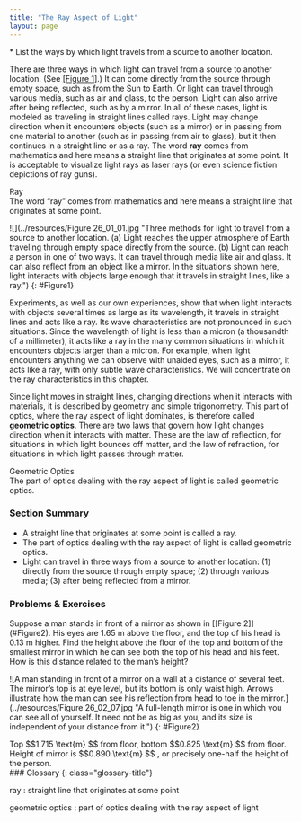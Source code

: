 ```yaml
---
title: "The Ray Aspect of Light"
layout: page
---
```


<div class="abstract" markdown="1">
* List the ways by which light travels from a source to another location.
</div>

There are three ways in which light can travel from a source to another
location. (See [[Figure 1]](#Figure1).) It can come directly from the source
through empty space, such as from the Sun to Earth. Or light can travel through
various media, such as air and glass, to the person. Light can also arrive after
being reflected, such as by a mirror. In all of these cases, light is modeled as
traveling in straight lines called rays. Light may change direction when it
encounters objects (such as a mirror) or in passing from one material to
another (such as in passing from air to glass), but it then continues in a
straight line or as a ray. The word **ray** comes from mathematics and here
means a straight line that originates at some point. It is acceptable to
visualize light rays as laser rays (or even science fiction depictions of ray
guns).

<div class="note" data-has-label="true" data-label="" markdown="1">
<div class="title">
Ray
</div>
The word “ray” comes from mathematics and here means a straight line that originates at some point.

</div>

![](../resources/Figure 26_01_01.jpg "Three methods for light to travel from a source to another location. (a) Light reaches the upper atmosphere of Earth traveling through empty space directly from the source. (b) Light can reach a person in one of two ways. It can travel through media like air and glass. It can also reflect from an object like a mirror. In the situations shown here, light interacts with objects large enough that it travels in straight lines, like a ray.")
{: #Figure1}

Experiments, as well as our own experiences, show that when light interacts with
objects several times as large as its wavelength, it travels in straight lines
and acts like a ray. Its wave characteristics are not pronounced in such
situations. Since the wavelength of light is less than a micron (a thousandth of
a millimeter), it acts like a ray in the many common situations in which it
encounters objects larger than a micron. For example, when light encounters
anything we can observe with unaided eyes, such as a mirror, it acts like a ray,
with only subtle wave characteristics. We will concentrate on the ray
characteristics in this chapter.

Since light moves in straight lines, changing directions when it interacts with
materials, it is described by geometry and simple trigonometry. This part of
optics, where the ray aspect of light dominates, is therefore called **geometric
optics**. There are two laws that govern how light changes direction when it
interacts with matter. These are the law of reflection, for situations in which
light bounces off matter, and the law of refraction, for situations in which
light passes through matter.

<div class="note" data-has-label="true" data-label="" markdown="1">
<div class="title">
Geometric Optics
</div>
The part of optics dealing with the ray aspect of light is called geometric optics.

</div>

### Section Summary

* A straight line that originates at some point is called a ray.
* The part of optics dealing with the ray aspect of light is called geometric
  optics.
* Light can travel in three ways from a source to another location: (1) directly
  from the source through empty space; (2) through various media; (3) after
  being reflected from a mirror.

### Problems &amp; Exercises

<div class="exercise" data-element-type="problem-exercises">
<div class="problem" markdown="1">
Suppose a man stands in front of a mirror as shown in [[Figure 2]](#Figure2). His eyes are 1.65 m above the floor, and the top of his head is 0.13 m higher. Find the height above the floor of the top and bottom of the smallest mirror in which he can see both the top of his head and his feet. How is this distance related to the man’s height?

![A man standing in front of a mirror on a wall at a distance of several feet. The mirror&#x2019;s top is at eye level, but its bottom is only waist high. Arrows illustrate how the man can see his reflection from head to toe in the mirror.](../resources/Figure 26_02_07.jpg "A full-length mirror is one in which you can see all of yourself. It need not be as big as you, and its size is independent of your distance from it.")
{: #Figure2}

</div>
<div class="solution" markdown="1">
Top  $$1.715 \text{m} $$
 from floor, bottom  $$0.825 \text{m} $$
 from floor. Height of mirror is  $$0.890 \text{m} $$ ,
 or precisely one-half the height of the person.

</div>
</div>

<div class="glossary" markdown="1">
### Glossary
{: class="glossary-title"}

ray
: straight line that originates at some point

geometric optics
: part of optics dealing with the ray aspect of light 

</div>
